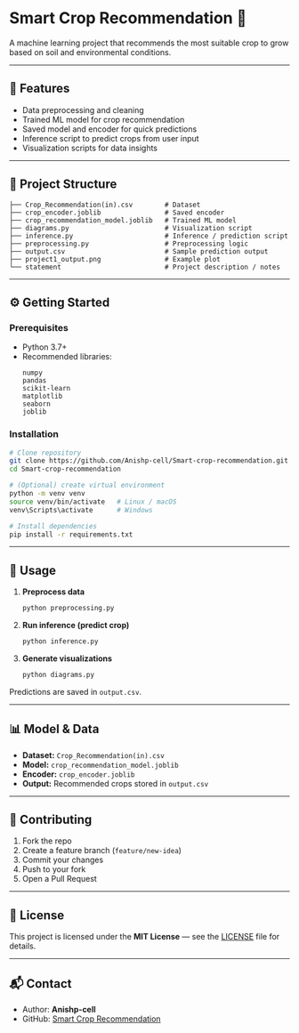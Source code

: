 # Smart Crop Recommendation 🌱

A machine learning project that recommends the most suitable crop to grow based on soil and environmental conditions.  

---

## 📌 Features
- Data preprocessing and cleaning  
- Trained ML model for crop recommendation  
- Saved model and encoder for quick predictions  
- Inference script to predict crops from user input  
- Visualization scripts for data insights  

---

## 📂 Project Structure
```
├── Crop_Recommendation(in).csv        # Dataset  
├── crop_encoder.joblib                # Saved encoder  
├── crop_recommendation_model.joblib   # Trained ML model  
├── diagrams.py                        # Visualization script  
├── inference.py                       # Inference / prediction script  
├── preprocessing.py                   # Preprocessing logic  
├── output.csv                         # Sample prediction output  
├── project1_output.png                # Example plot  
└── statement                          # Project description / notes  
```

---

## ⚙️ Getting Started

### Prerequisites
- Python 3.7+  
- Recommended libraries:  
  ```
  numpy
  pandas
  scikit-learn
  matplotlib
  seaborn
  joblib
  ```

### Installation
```bash
# Clone repository
git clone https://github.com/Anishp-cell/Smart-crop-recommendation.git
cd Smart-crop-recommendation

# (Optional) create virtual environment
python -m venv venv
source venv/bin/activate   # Linux / macOS
venv\Scripts\activate      # Windows

# Install dependencies
pip install -r requirements.txt
```

---

## 🚀 Usage

1. **Preprocess data**
   ```bash
   python preprocessing.py
   ```

2. **Run inference (predict crop)**
   ```bash
   python inference.py
   ```

3. **Generate visualizations**
   ```bash
   python diagrams.py
   ```

Predictions are saved in `output.csv`.

---

## 📊 Model & Data
- **Dataset:** `Crop_Recommendation(in).csv`  
- **Model:** `crop_recommendation_model.joblib`  
- **Encoder:** `crop_encoder.joblib`  
- **Output:** Recommended crops stored in `output.csv`

---

## 🤝 Contributing
1. Fork the repo  
2. Create a feature branch (`feature/new-idea`)  
3. Commit your changes  
4. Push to your fork  
5. Open a Pull Request  

---

## 📜 License
This project is licensed under the **MIT License** — see the [LICENSE](LICENSE) file for details.

---

## 📬 Contact
- Author: **Anishp-cell**  
- GitHub: [Smart Crop Recommendation](https://github.com/Anishp-cell/Smart-crop-recommendation)
